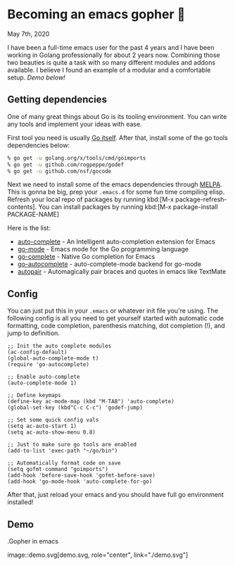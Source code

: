 Becoming an emacs gopher 🐗
==========================

May 7th, 2020

I have been a full-time emacs user for the past 4 years and I have been
working in Golang professionally for about 2 years now. Combining those
two beauties is quite a task with so many different modules and addons
available. I believe I found an example of a modular and a comfortable
setup. *Demo below!*

Getting dependencies
--------------------

One of many great things about Go is its tooling environment. You can
write any tools and implement your ideas with ease.

First tool you need is usually [Go itself](https://golang.org/). After
that, install some of the go tools dependencies below:

``` {.bash org-language="sh"}
% go get -u golang.org/x/tools/cmd/goimports
% go get -u github.com/rogpeppe/godef
% go get -u github.com/nsf/gocode
```

Next we need to install some of the emacs dependencies through
[MELPA](https://melpa.org). This is gonna be big, prep your `.emacs.d`
for some fun time compiling elisp. Refresh your local repo of packages
by running kbd:\[M-x package-refresh-contents\]. You can install
packages by running kbd:\[M-x package-install PACKAGE-NAME\]

Here is the list:

-   [auto-complete](https://github.com/auto-complete/auto-complete) - An
    Intelligent auto-completion extension for Emacs
-   [go-mode](https://github.com/dominikh/go-mode.el) - Emacs mode for
    the Go programming language
-   [go-complete](https://github.com/vibhavp/go-complete) - Native Go
    completion for Emacs
-   [go-autocomplete](https://melpa.org/#/go-autocomplete) -
    auto-complete-mode backend for go-mode
-   [autopair](https://github.com/capitaomorte/autopair) - Automagically
    pair braces and quotes in emacs like TextMate

Config
------

You can just put this in your `.emacs` or whatever init file you\'re
using. The following config is all you need to get yourself started with
automatic code formatting, code completion, parenthesis matching, dot
completion (!), and jump to definition.

``` {.commonlisp org-language="emacs-lisp"}
;; Init the auto complete modules
(ac-config-default)
(global-auto-complete-mode t)
(require 'go-autocomplete)

;; Enable auto-complete
(auto-complete-mode 1)

;; Define keymaps
(define-key ac-mode-map (kbd "M-TAB") 'auto-complete)
(global-set-key (kbd"C-c C-c") 'godef-jump)

;; Set some quick config vals
(setq ac-auto-start 1)
(setq ac-auto-show-menu 0.8)

;; Just to make sure go tools are enabled
(add-to-list 'exec-path "~/go/bin")

;; Automatically format code on save
(setq gofmt-command "goimports")
(add-hook 'before-save-hook 'gofmt-before-save)
(add-hook 'go-mode-hook 'auto-complete-for-go)
```

After that, just reload your emacs and you should have full go
environment installed!

Demo
----

.Gopher in emacs

image::demo.svg\[demo.svg, role=\"center\", link=\"./demo.svg\"\]
